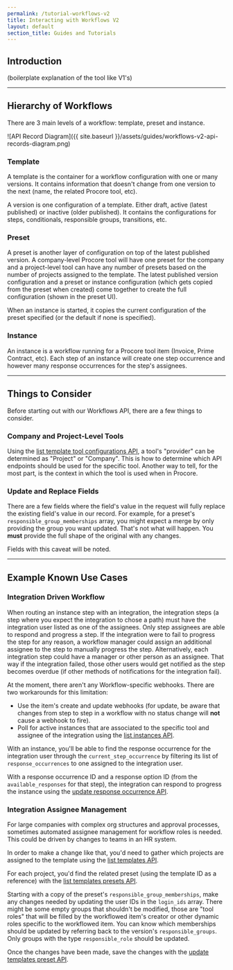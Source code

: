 ```yaml
---
permalink: /tutorial-workflows-v2
title: Interacting with Workflows V2
layout: default
section_title: Guides and Tutorials
---
```


## Introduction

(boilerplate explanation of the tool like V1's)

---

## Hierarchy of Workflows

There are 3 main levels of a workflow: template, preset and instance.

![API Record Diagram]({{ site.baseurl }}/assets/guides/workflows-v2-api-records-diagram.png)

### Template

A template is the container for a workflow configuration with one or many versions. It contains information that doesn't change from one version to the next (name, the related Procore tool, etc).

A version is one configuration of a template. Either draft, active (latest published) or inactive (older published). It contains the configurations for steps, conditionals, responsible groups, transitions, etc.

### Preset

A preset is another layer of configuration on top of the latest published version. A company-level Procore tool will have one preset for the company and a project-level tool can have any number of presets based on the number of projects assigned to the template. The latest published version configuration and a preset or instance configuration (which gets copied from the preset when created) come together to create the full configuration (shown in the preset UI).

When an instance is started, it copies the current configuration of the preset specified (or the default if none is specified).

### Instance

An instance is a workflow running for a Procore tool item (Invoice, Prime Contract, etc). Each step of an instance will create one step occurrence and however many response occurrences for the step's assignees.

---

## Things to Consider

Before starting out with our Workflows API, there are a few things to consider.

### Company and Project-Level Tools

Using the [list template tool configurations API](https://developers.procore.com/reference/rest/v1/template-tool-configurations?version=1.0), a tool's "provider" can be determined as "Project" or "Company". This is how to determine which API endpoints should be used for the specific tool. Another way to tell, for the most part, is the context in which the tool is used when in Procore.

### Update and Replace Fields

There are a few fields where the field's value in the request will fully replace the existing field's value in our record. For example, for a preset's `responsible_group_memberships` array, you might expect a merge by only providing the group you want updated. That's not what will happen. You **must** provide the full shape of the original with any changes.

Fields with this caveat will be noted.

---

## Example Known Use Cases

### Integration Driven Workflow

When routing an instance step with an integration, the integration steps (a step where you expect the integration to chose a path) must have the integration user listed as one of the assignees. Only step assignees are able to respond and progress a step. If the integration were to fail to progress the step for any reason, a workflow manager could assign an additional assignee to the step to manually progress the step. Alternatively, each integration step could have a manager or other person as an assignee. That way if the integration failed, those other users would get notified as the step becomes overdue (if other methods of notifications for the integration fail).

At the moment, there aren't any Workflow-specific webhooks. There are two workarounds for this limitation:
* Use the item's create and update webhooks (for update, be aware that changes from step to step in a workflow with no status change will **not** cause a webhook to fire).
* Poll for active instances that are associated to the specific tool and assignee of the integration using the [list instances API](https://developers.procore.com/reference/rest/v1/workflows-instances?version=1.0).

With an instance, you'll be able to find the response occurrence for the integration user through the `current_step_occurrence` by filtering its list of `response_occurrences` to one assigned to the integration user.

With a response occurrence ID and a response option ID (from the `available_responses` for that step), the integration can respond to progress the instance using the [update response occurrence API](https://developers.procore.com/reference/rest/v1/workflows-instances-response-occurrences?version=1.0#update-response-occurrence).

### Integration Assignee Management

For large companies with complex org structures and approval processes, sometimes automated assignee management for workflow roles is needed. This could be driven by changes to teams in an HR system.

In order to make a change like that, you'd need to gather which projects are assigned to the template using the [list templates API](https://developers.procore.com/reference/rest/v1/workflows-templates?version=1.0).

For each project, you'd find the related preset (using the template ID as a reference) with the [list templates presets API](https://developers.procore.com/reference/rest/v1/workflows-templates-presets?version=1.0).

Starting with a copy of the preset's `responsible_group_memberships`, make any changes needed by updating the user IDs in the `login_ids` array. There might be some empty groups that shouldn't be modified, those are "tool roles" that will be filled by the workflowed item's creator or other dynamic roles specific to the workflowed item. You can know which memberships should be updated by referring back to the version's `responsible_groups`. Only groups with the type `responsible_role` should be updated.

Once the changes have been made, save the changes with the [update templates preset API](https://developers.procore.com/reference/rest/v1/workflows-templates-presets?version=1.0#update-workflows-template-preset).
